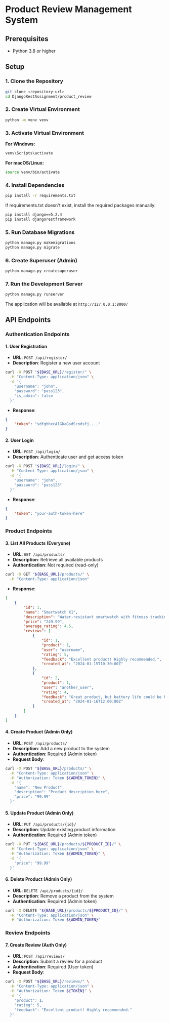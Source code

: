 # Product Review Management System

## Prerequisites

- Python 3.8 or higher

## Setup

### 1. Clone the Repository

```bash
git clone <repository-url>
cd DjangoRestAssignment/product_review
```

### 2. Create Virtual Environment

```bash
python -m venv venv
```

### 3. Activate Virtual Environment

**For Windows:**
```bash
venv\Scripts\activate
```

**For macOS/Linux:**
```bash
source venv/bin/activate
```

### 4. Install Dependencies

```bash
pip install -r requirements.txt
```

If requirements.txt doesn't exist, install the required packages manually:

```bash
pip install django==5.2.4
pip install djangorestframework
```

### 5. Run Database Migrations

```bash
python manage.py makemigrations
python manage.py migrate
```

### 6. Create Superuser (Admin)

```bash
python manage.py createsuperuser
```

### 7. Run the Development Server

```bash
python manage.py runserver
```

The application will be available at `http://127.0.0.1:8000/`

## API Endpoints

### Authentication Endpoints

#### 1. User Registration
- **URL**: `POST /api/register/`
- **Description**: Register a new user account

```bash
curl -X POST "${BASE_URL}/register/" \
  -H "Content-Type: application/json" \
  -d '{
    "username": "john",
    "password": "pass123",
    "is_admin": false
  }'
```
- **Response**:
```json
{
    "token": "sdfghhxcAlGkaGsdScndsfj...."
}
```

#### 2. User Login
- **URL**: `POST /api/login/`
- **Description**: Authenticate user and get access token

```bash
curl -X POST "${BASE_URL}/login/" \
  -H "Content-Type: application/json" \
  -d '{
    "username": "john",
    "password": "pass123"
  }'
```
- **Response**:
```json
{
    "token": "your-auth-token-here"
}
```

### Product Endpoints

#### 3. List All Products (Everyone)
- **URL**: `GET /api/products/`
- **Description**: Retrieve all available products
- **Authentication**: Not required (read-only)
```bash
curl -X GET "${BASE_URL}/products/" \
  -H "Content-Type: application/json"
```
- **Response**:
```json
[
    {
        "id": 1,
        "name": "Smartwatch X1",
        "description": "Water-resistant smartwatch with fitness tracking",
        "price": "249.99",
        "average_rating": 4.5,
        "reviews": [
            {
                "id": 1,
                "product": 1,
                "user": "username",
                "rating": 5,
                "feedback": "Excellent product! Highly recommended.",
                "created_at": "2024-01-15T10:30:00Z"
            },
            {
                "id": 2,
                "product": 1,
                "user": "another_user",
                "rating": 4,
                "feedback": "Great product, but battery life could be better.",
                "created_at": "2024-01-16T12:00:00Z"
            }
        ]
    }
]
```


#### 4. Create Product (Admin Only)
- **URL**: `POST /api/products/`
- **Description**: Add a new product to the system
- **Authentication**: Required (Admin token)
- **Request Body**:
```bash
curl -X POST "${BASE_URL}/products/" \
  -H "Content-Type: application/json" \
  -H "Authorization: Token ${ADMIN_TOKEN}" \
  -d '{
    "name": "New Product",
    "description": "Product description here",
    "price": "99.99"
  }'
```

#### 5. Update Product (Admin Only)
- **URL**: `PUT /api/products/{id}/`
- **Description**: Update existing product information
- **Authentication**: Required (Admin token)
```bash
curl -X PUT "${BASE_URL}/products/${PRODUCT_ID}/" \
  -H "Content-Type: application/json" \
  -H "Authorization: Token ${ADMIN_TOKEN}" \
  -d '{
    "price": "99.99"
  }'
```

#### 6. Delete Product (Admin Only)
- **URL**: `DELETE /api/products/{id}/`
- **Description**: Remove a product from the system
- **Authentication**: Required (Admin token)
```bash
curl -X DELETE "${BASE_URL}/products/${PRODUCT_ID}/" \
  -H "Content-Type: application/json" \
  -H "Authorization: Token ${ADMIN_TOKEN}"
```
### Review Endpoints

#### 7. Create Review (Auth Only)
- **URL**: `POST /api/reviews/`
- **Description**: Submit a review for a product
- **Authentication**: Required (User token)
- **Request Body**:
```bash
curl -X POST "${BASE_URL}/reviews/" \
  -H "Content-Type: application/json" \
  -H "Authorization: Token ${TOKEN}" \
  -d '{
    "product": 1,
    "rating": 5,
    "feedback": "Excellent product! Highly recommended."
  }'
```



